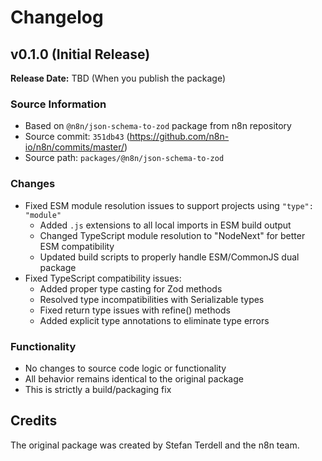 # Changelog

## v0.1.0 (Initial Release)

**Release Date:** TBD (When you publish the package)

### Source Information
- Based on `@n8n/json-schema-to-zod` package from n8n repository
- Source commit: `351db43` (https://github.com/n8n-io/n8n/commits/master/)
- Source path: `packages/@n8n/json-schema-to-zod`

### Changes
- Fixed ESM module resolution issues to support projects using `"type": "module"`
  - Added `.js` extensions to all local imports in ESM build output
  - Changed TypeScript module resolution to "NodeNext" for better ESM compatibility
  - Updated build scripts to properly handle ESM/CommonJS dual package
- Fixed TypeScript compatibility issues:
  - Added proper type casting for Zod methods
  - Resolved type incompatibilities with Serializable types
  - Fixed return type issues with refine() methods
  - Added explicit type annotations to eliminate type errors

### Functionality
- No changes to source code logic or functionality
- All behavior remains identical to the original package
- This is strictly a build/packaging fix

## Credits
The original package was created by Stefan Terdell and the n8n team.
